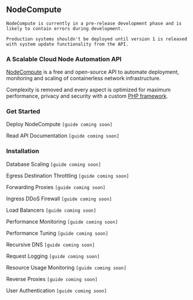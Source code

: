 ## NodeCompute

`NodeCompute is currently in a pre-release development phase and is likely to contain errors during development.`

`Production systems shouldn't be deployed until version 1 is released with system update functionality from the API.`

### A Scalable Cloud Node Automation API

[NodeCompute](https://github.com/twexxor/nodecompute/) is a free and open-source API to automate deployment, monitoring and scaling of containerless network infrastructure.

Complexity is removed and every aspect is optimized for maximum performance, privacy and security with a custom [PHP framework](https://github.com/twexxor/nodecompute/blob/main/system_databases.php).

### Get Started

Deploy NodeCompute `[guide coming soon]`

Read API Documentation `[guide coming soon]`

### Installation

Database Scaling `[guide coming soon]`

Egress Destination Throttling `[guide coming soon]`

Forwarding Proxies `[guide coming soon]`

Ingress DDoS Firewall `[guide coming soon]`

Load Balancers `[guide coming soon]`

Performance Monitoring `[guide coming soon]`

Performance Tuning `[guide coming soon]`

Recursive DNS `[guide coming soon]`

Request Logging `[guide coming soon]`

Resource Usage Monitoring `[guide coming soon]`

Reverse Proxies `[guide coming soon]`

User Authentication `[guide coming soon]`
